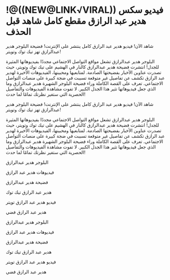 # !@((NEW@LINK√VIRAL)) فيديو سكس هدير عبد الرازق مقطع كامل شاهد قبل الحذف


شاهد الآن! فيديو هدير عبد الرازق كامل ينتشر على الإنترنت! فضيحة البلوجر هدير عبدالرازق تهز تيك توك وتويتر!

 

البلوجر هدير عبدالرازق تشعل مواقع التواصل الاجتماعي مجددًا بفيديوهاتها المثيرة للجدل! انتشرت فضيحة هدير عبدالرازق كالنار في الهشيم على تيك توك وتويتر، حيث تصدرت عناوين الأخبار بفضيحتها الصادمة. لمتابعيها ومحبينها، الفيديوهات الأخيرة لهدير عبد الرازق تكشف عن تفاصيل غير متوقعة تسببت في ضجة كبيرة على منصات التواصل الاجتماعي. تعرف على القصة الكاملة وراء فضيحة البلوجر الشهيرة هدير عبدالرازق وما الذي جعل فيديوهاتها تثير هذا الجدل الكبير. لا تفوت مشاهدة الفيديوهات والتفاصيل الحصرية التي ستغير نظرتك تمامًا لما حدث!

 

شاهد الآن! فيديو هدير عبد الرازق كامل ينتشر على الإنترنت! فضيحة البلوجر هدير عبدالرازق تهز تيك توك وتويتر!

 

البلوجر هدير عبدالرازق تشعل مواقع التواصل الاجتماعي مجددًا بفيديوهاتها المثيرة للجدل! انتشرت فضيحة هدير عبدالرازق كالنار في الهشيم على تيك توك وتويتر، حيث تصدرت عناوين الأخبار بفضيحتها الصادمة. لمتابعيها ومحبينها، الفيديوهات الأخيرة لهدير عبد الرازق تكشف عن تفاصيل غير متوقعة تسببت في ضجة كبيرة على منصات التواصل الاجتماعي. تعرف على القصة الكاملة وراء فضيحة البلوجر الشهيرة هدير عبدالرازق وما الذي جعل فيديوهاتها تثير هذا الجدل الكبير. لا تفوت مشاهدة الفيديوهات والتفاصيل الحصرية التي ستغير نظرتك تمامًا لما حدث!

 

البلوجر هدير عبدالرازق

 

 

فيديوهات هدير عبد الرازق

 

 

فضيحة هدير عبدالرازق

 

 

هدير عبد الرازق تيك توك

 

 

فيديو هدير عبد الرازق تويتر

 

 

هدير عبد الرازق فضي

 

 

البلوجر هدير عبدالرازق

 

 

فيديوهات هدير عبد الرازق

 

 

فضيحة هدير عبدالرازق

 

 

هدير عبد الرازق تيك توك

 

 

فيديو هدير عبد الرازق تويتر

 

 

هدير عبد الرازق فضي






